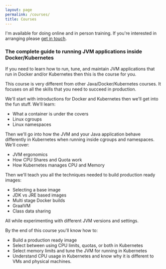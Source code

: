 ```yaml
---
layout: page
permalink: /courses/
title: Courses
---
```

   
I'm available for doing online and in person training. 
If you're interested in arranging please [get in touch](mailto:hungaikevin@gmail.com).

### The complete guide to running JVM applications inside Docker/Kubernetes

If you need to learn how to run, tune, and maintain JVM applications
that run in Docker and/or Kubernetes then this is the course for you.

This course is very different from other Java/Docker/Kubernetes courses.
It focuses on all the skills that you need to succeed in production.

We'll start with introductions for Docker and Kubernetes then we'll get into the fun stuff. We'll learn:
- What a container is under the covers
- Linux cgroups
- Linux namespaces

Then we'll go into how the JVM and your Java application behave differently
in Kubernetes when running inside cgroups and namespaces. We'll cover:
- JVM ergonomics
- How CPU Shares and Quota work
- How Kubernetes manages CPU and Memory 

Then we'll teach you all the techniques needed to build production ready images:
- Selecting a base image
- JDK vs JRE based images
- Multi stage Docker builds
- GraalVM
- Class data sharing

All while experimenting with different JVM versions and settings.

By the end of this course you'll know how to:
- Build a production ready image
- Select between using CPU limits, quotas, or both in Kubernetes
- Select memory limits and tune the JVM for running in Kubernetes
- Understand CPU usage in Kubernetes and know why it is different to VMs and physical machines.
